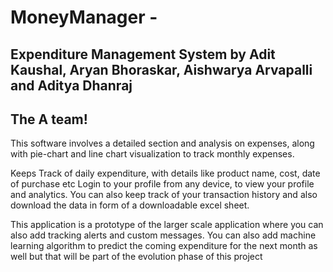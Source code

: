 

# MoneyManager - 
## Expenditure Management System by Adit Kaushal, Aryan Bhoraskar, Aishwarya Arvapalli and Aditya Dhanraj 
## The A team! 

This software involves a detailed section and analysis on expenses, along with pie-chart and line chart visualization to track monthly expenses.

Keeps Track of daily expenditure, with details like product name, cost, date of purchase etc
Login to your profile from any device, to view your profile and analytics. You can also keep track of your transaction history and also download the data in form of a downloadable excel sheet.

This application is a prototype of the larger scale application where you can also add tracking alerts and custom messages. You can also add machine learning algorithm to predict the coming expenditure for the next month as well but that will be part of the evolution phase of this project


